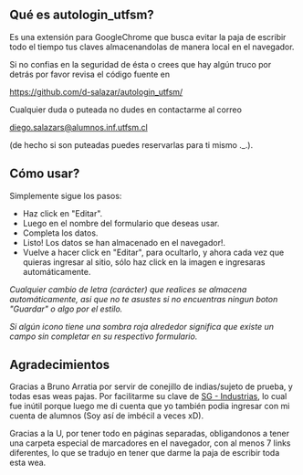 Qué es autologin_utfsm?
---------------------------

Es una extensión para GoogleChrome que busca evitar 
la paja de escribir todo el tiempo tus claves 
almacenandolas de manera local en el navegador.

Si no confias en la seguridad de ésta o crees que hay 
algún truco por detrás por favor revisa el código fuente en

https://github.com/d-salazar/autologin_utfsm/

Cualquier duda o puteada no dudes en contactarme al correo

diego.salazars@alumnos.inf.utfsm.cl

(de hecho si son puteadas puedes reservarlas para ti mismo ._.).


Cómo usar?
---------------------------

Simplemente sigue los pasos:
- Haz click en "Editar".
- Luego en el nombre del formulario que deseas usar.
- Completa los datos.
- Listo! Los datos se han almacenado en el navegador!.
- Vuelve a hacer click en "Editar", para ocultarlo, y ahora cada vez que quieras ingresar al 
sitio, sólo haz click en la imagen e ingresaras automáticamente.

*Cualquier cambio de letra (carácter) que realices 
se almacena automáticamente, asi que no te asustes 
si no encuentras ningun boton "Guardar" o algo por el estilo.*

*Si algún icono tiene una sombra roja alrededor significa que
existe un campo sin completar en su respectivo formulario.*


Agradecimientos
--------------------------

Gracias a Bruno Arratia por servir de conejillo de indias/sujeto de prueba, 
y todas esas weas pajas.
Por facilitarme su clave de [SG - Industrias](https://sg.industrias.usm.cl/sg/main/index.php), lo cual fue inútil porque 
luego me di cuenta que yo también podia ingresar con mi cuenta de alumnos (Soy así de imbécil a veces xD).

Gracias a la U, por tener todo en páginas separadas, obligandonos a 
tener una carpeta especial de marcadores en el navegador, con al menos 7 links 
diferentes, lo que se tradujo en tener que darme la paja de escribir toda esta wea.